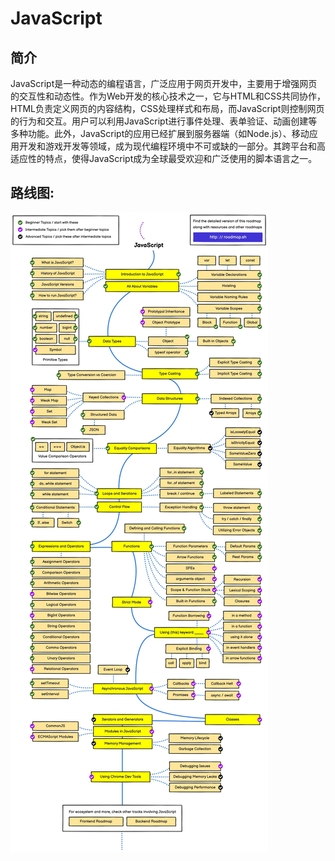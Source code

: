 
# JavaScript

## 简介

JavaScript是一种动态的编程语言，广泛应用于网页开发中，主要用于增强网页的交互性和动态性。作为Web开发的核心技术之一，它与HTML和CSS共同协作，HTML负责定义网页的内容结构，CSS处理样式和布局，而JavaScript则控制网页的行为和交互。用户可以利用JavaScript进行事件处理、表单验证、动画创建等多种功能。此外，JavaScript的应用已经扩展到服务器端（如Node.js）、移动应用开发和游戏开发等领域，成为现代编程环境中不可或缺的一部分。其跨平台和高适应性的特点，使得JavaScript成为全球最受欢迎和广泛使用的脚本语言之一。

## 路线图:
![](../img/JavaScriptRoadmap.jpg)
